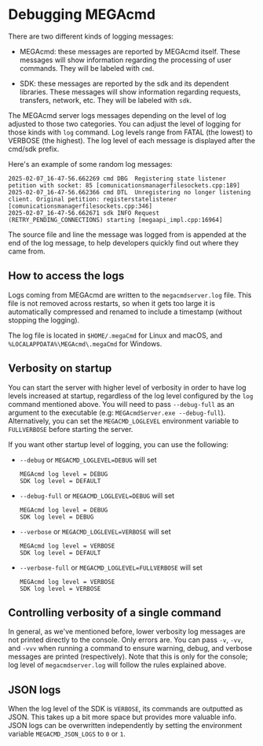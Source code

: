 # Debugging MEGAcmd

There are two different kinds of logging messages:
- MEGAcmd: these messages are reported by MEGAcmd itself. These messages will show information regarding the processing of user commands. They will be labeled with `cmd`.

- SDK: these messages are reported by the sdk and its dependent libraries. These messages will show information regarding requests, transfers, network, etc. They will be labeled with `sdk`.

The MEGAcmd server logs messages depending on the level of log adjusted to those two categories. You can adjust the level of logging for those kinds with `log` command. Log levels range from FATAL (the lowest) to VERBOSE (the highest). The log level of each message is displayed after the cmd/sdk prefix.

Here's an example of some random log messages:
```
2025-02-07_16-47-56.662269 cmd DBG  Registering state listener petition with socket: 85 [comunicationsmanagerfilesockets.cpp:189]
2025-02-07_16-47-56.662366 cmd DTL  Unregistering no longer listening client. Original petition: registerstatelistener [comunicationsmanagerfilesockets.cpp:346]
2025-02-07_16-47-56.662671 sdk INFO Request (RETRY_PENDING_CONNECTIONS) starting [megaapi_impl.cpp:16964]
```
The source file and line the message was logged from is appended at the end of the log message, to help developers quickly find out where they came from.


## How to access the logs

Logs coming from MEGAcmd are written to the `megacmdserver.log` file. This file is not removed across restarts, so when it gets too large it is automatically compressed and renamed to include a timestamp (without stopping the logging).

The log file is located in `$HOME/.megaCmd` for Linux and macOS, and `%LOCALAPPDATA%\MEGAcmd\.megaCmd` for Windows.

## Verbosity on startup

You can start the server with higher level of verbosity in order to have log levels increased at startup, regardless of the log level configured by the `log` command mentioned above.
You will need to pass `--debug-full` as an argument to the executable (e.g: `MEGAcmdServer.exe --debug-full`). Alternatively, you can set the `MEGACMD_LOGLEVEL` environment variable to `FULLVERBOSE` before starting the server.

If you want other startup level of logging, you can use the following:
* `--debug` or `MEGACMD_LOGLEVEL=DEBUG` will set
    ```
    MEGAcmd log level = DEBUG
    SDK log level = DEFAULT
    ```

* `--debug-full` or `MEGACMD_LOGLEVEL=DEBUG` will set
    ```
    MEGAcmd log level = DEBUG
    SDK log level = DEBUG
    ```

* `--verbose` or `MEGACMD_LOGLEVEL=VERBOSE` will set
    ```
    MEGAcmd log level = VERBOSE
    SDK log level = DEFAULT
    ```

* `--verbose-full` or `MEGACMD_LOGLEVEL=FULLVERBOSE` will set
    ```
    MEGAcmd log level = VERBOSE
    SDK log level = VERBOSE
    ```

## Controlling verbosity of a single command
In general, as we've mentioned before, lower verbosity log messages are not printed directly to the console. Only errors are. You can pass `-v`, `-vv`, and `-vvv` when running a command to ensure warning, debug, and verbose messages are printed (respectively). Note that this is only for the console; log level of `megacmdserver.log` will follow the rules explained above.

## JSON logs
When the log level of the SDK is `VERBOSE`, its commands are outputted as JSON. This takes up a bit more space but provides more valuable info. JSON logs can be overwritten independently by setting the environment variable `MEGACMD_JSON_LOGS` to `0` or `1`.
